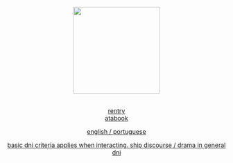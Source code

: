 <p align="center">
    <img width="200" src="https://github.com/user-attachments/assets/bd06e3c8-7823-4cc5-ab4e-835a841c377d" alt="">
</p>
<p align="center">
<a href="https://rentry.co"
/><br />
      rentry 
</a>
<a href="https://wolfbrothers.atabook.org/"
/><br />
    atabook
</p>

<p align="center">
english / portuguese
</p>

<p align="center">
 basic dni criteria applies when interacting. ship discourse / drama in general dni
</p>
